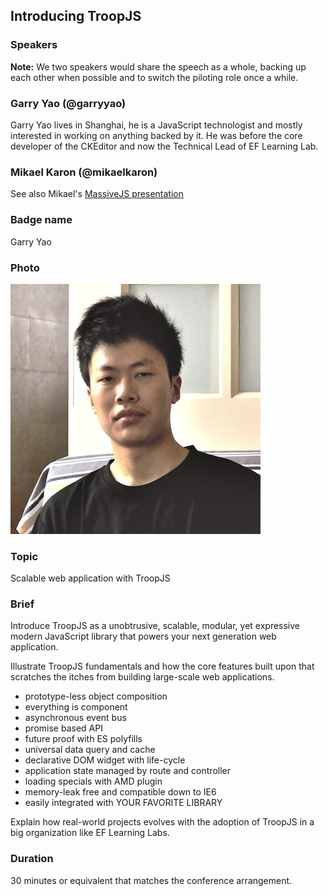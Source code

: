 ## Introducing TroopJS
### Speakers

**Note:** We two speakers would share the speech as a whole, backing up each other when possible and to switch the piloting
role once a while.

### Garry Yao (@garryyao)
Garry Yao lives in Shanghai, he is a JavaScript technologist and mostly interested in working on anything backed by it.
He was before the core developer of the CKEditor and now the Technical Lead of EF Learning Lab.

### Mikael Karon (@mikaelkaron)
See also Mikael's [MassiveJS presentation](https://github.com/mikaelkaron/jsconfcn.hangjs.massivejs)

### Badge name
Garry Yao

### Photo
![sculpture garryyao](https://raw.githubusercontent.com/garryyao/jsconfcn.hangjs.troopjs/master/garryyao.jpg "Garry Yao")

### Topic
Scalable web application with TroopJS

### Brief
Introduce TroopJS as a unobtrusive, scalable, modular, yet expressive modern JavaScript library that powers your next
generation web application.

Illustrate TroopJS fundamentals and how the core features built upon that scratches the itches from building large-scale
web applications.

 - prototype-less object composition
 - everything is component
 - asynchronous event bus
 - promise based API
 - future proof with ES polyfills
 - universal data query and cache
 - declarative DOM widget with life-cycle
 - application state managed by route and controller
 - loading specials with AMD plugin
 - memory-leak free and compatible down to IE6
 - easily integrated with YOUR FAVORITE LIBRARY

Explain how real-world projects evolves with the adoption of TroopJS in a big organization like EF Learning Labs.

### Duration
30 minutes or equivalent that matches the conference arrangement.


